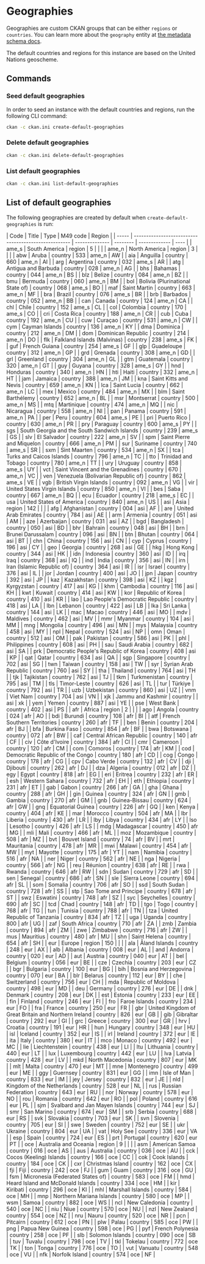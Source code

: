 # Geographies

Geographies are custom CKAN groups that can be either `regions` or `countries`. You can learn more about the `geography` entity at [the metadata schema docs](../metadata-schema#entities).

The default countries and regions for this instance are based on the United Nations geoscheme.

## Commands

### Seed default geographies

In order to seed an instance with the default countries and regions, run the following CLI command:

```bash
ckan -c ckan.ini create-default-geographies

```

### Delete default geographies

```bash
ckan -c ckan.ini delete-default-geographies

```

### List default geographies

```bash
ckan -c ckan.ini list-default-geographies

```

## List of default geographies

The following geographies are created by default when `create-default-geographies` is run:

| Code  | Title                                                | Type           | M49 code | Region        |
| ----- | ---------------------------------------------------- | -------------- | -------- | ------------- | ---- |
| ame_s | South America                                        | region         | 5        |               |      |
| ame_n | North America                                        | region         | 3        |               |      |
| abw   | Aruba                                                | country        | 533      | ame_n         | AW   |
| aia   | Anguilla                                             | country        | 660      | ame_n         | AI   |
| arg   | Argentina                                            | country        | 032      | ame_s         | AR   |
| atg   | Antigua and Barbuda                                  | country        | 028      | ame_n         | AG   |
| bhs   | Bahamas                                              | country        | 044      | ame_n         | BS   |
| blz   | Belize                                               | country        | 084      | ame_n         | BZ   |
| bmu   | Bermuda                                              | country        | 060      | ame_n         | BM   |
| bol   | Bolivia (Plurinational State of)                     | country        | 068      | ame_s         | BO   |
| maf   | Saint Martin                                         | country        | 663      | ame_n         | MF   |
| bra   | Brazil                                               | country        | 076      | ame_s         | BR   |
| brb   | Barbados                                             | country        | 052      | ame_n         | BB   |
| can   | Canada                                               | country        | 124      | ame_n         | CA   |
| chl   | Chile                                                | country        | 152      | ame_s         | CL   |
| col   | Colombia                                             | country        | 170      | ame_s         | CO   |
| cri   | Costa Rica                                           | country        | 188      | ame_n         | CR   |
| cub   | Cuba                                                 | country        | 192      | ame_n         | CU   |
| cuw   | Curaçao                                              | country        | 531      | ame_n         | CW   |
| cym   | Cayman Islands                                       | country        | 136      | ame_n         | KY   |
| dma   | Dominica                                             | country        | 212      | ame_n         | DM   |
| dom   | Dominican Republic                                   | country        | 214      | ame_n         | DO   |
| flk   | Falkland Islands (Malvinas)                          | country        | 238      | ame_s         | FK   |
| guf   | French Guiana                                        | country        | 254      | ame_s         | GF   |
| glp   | Guadeloupe                                           | country        | 312      | ame_n         | GP   |
| grd   | Grenada                                              | country        | 308      | ame_n         | GD   |
| grl   | Greenland                                            | country        | 304      | ame_n         | GL   |
| gtm   | Guatemala                                            | country        | 320      | ame_n         | GT   |
| guy   | Guyana                                               | country        | 328      | ame_s         | GY   |
| hnd   | Honduras                                             | country        | 340      | ame_n         | HN   |
| hti   | Haiti                                                | country        | 332      | ame_n         | HT   |
| jam   | Jamaica                                              | country        | 388      | ame_n         | JM   |
| kna   | Saint Kitts and Nevis                                | country        | 659      | ame_n         | KN   |
| lca   | Saint Lucia                                          | country        | 662      | ame_n         | LC   |
| mex   | Mexico                                               | country        | 484      | ame_n         | MX   |
| blm   | Saint Barthélemy                                     | country        | 652      | ame_n         | BL   |
| msr   | Montserrat                                           | country        | 500      | ame_n         | MS   |
| mtq   | Martinique                                           | country        | 474      | ame_n         | MQ   |
| nic   | Nicaragua                                            | country        | 558      | ame_n         | NI   |
| pan   | Panama                                               | country        | 591      | ame_n         | PA   |
| per   | Peru                                                 | country        | 604      | ame_s         | PE   |
| pri   | Puerto Rico                                          | country        | 630      | ame_n         | PR   |
| pry   | Paraguay                                             | country        | 600      | ame_s         | PY   |
| sgs   | South Georgia and the South Sandwich Islands         | country        | 239      | ame_s         | GS   |
| slv   | El Salvador                                          | country        | 222      | ame_n         | SV   |
| spm   | Saint Pierre and Miquelon                            | country        | 666      | ame_n         | PM   |
| sur   | Suriname                                             | country        | 740      | ame_s         | SR   |
| sxm   | Sint Maarten                                         | country        | 534      | ame_n         | SX   |
| tca   | Turks and Caicos Islands                             | country        | 796      | ame_n         | TC   |
| tto   | Trinidad and Tobago                                  | country        | 780      | ame_n         | TT   |
| ury   | Uruguay                                              | country        | 858      | ame_s         | UY   |
| vct   | Saint Vincent and the Grenadines                     | country        | 670      | ame_n         | VC   |
| ven   | Venezuela (Bolivarian Republic of)                   | country        | 862      | ame_s         | VE   |
| vgb   | British Virgin Islands                               | country        | 092      | ame_n         | VG   |
| vir   | United States Virgin Islands                         | country        | 850      | ame_n         | VI   |
| bes   | Saba                                                 | country        | 667      | ame_n         | BQ   |
| ecu   | Ecuador                                              | country        | 218      | ame_s         | EC   |
| usa   | United States of America                             | country        | 840      | ame_n         | US   |
| asi   | Asia                                                 | region         | 142      |               |      |
| afg   | Afghanistan                                          | country        | 004      | asi           | AF   |
| are   | United Arab Emirates                                 | country        | 784      | asi           | AE   |
| arm   | Armenia                                              | country        | 051      | asi           | AM   |
| aze   | Azerbaijan                                           | country        | 031      | asi           | AZ   |
| bgd   | Bangladesh                                           | country        | 050      | asi           | BD   |
| bhr   | Bahrain                                              | country        | 048      | asi           | BH   |
| brn   | Brunei Darussalam                                    | country        | 096      | asi           | BN   |
| btn   | Bhutan                                               | country        | 064      | asi           | BT   |
| chn   | China                                                | country        | 156      | asi           | CN   |
| cyp   | Cyprus                                               | country        | 196      | asi           | CY   |
| geo   | Georgia                                              | country        | 268      | asi           | GE   |
| hkg   | Hong Kong                                            | country        | 344      | asi           | HK   |
| idn   | Indonesia                                            | country        | 360      | asi           | ID   |
| irq   | Iraq                                                 | country        | 368      | asi           | IQ   |
| ind   | India                                                | country        | 356      | asi           | IN   |
| irn   | Iran (Islamic Republic of)                           | country        | 364      | asi           | IR   |
| isr   | Israel                                               | country        | 376      | asi           | IL   |
| jor   | Jordan                                               | country        | 400      | asi           | JO   |
| jpn   | Japan                                                | country        | 392      | asi           | JP   |
| kaz   | Kazakhstan                                           | country        | 398      | asi           | KZ   |
| kgz   | Kyrgyzstan                                           | country        | 417      | asi           | KG   |
| khm   | Cambodia                                             | country        | 116      | asi           | KH   |
| kwt   | Kuwait                                               | country        | 414      | asi           | KW   |
| kor   | Republic of Korea                                    | country        | 410      | asi           | KR   |
| lao   | Lao People's Democratic Republic                     | country        | 418      | asi           | LA   |
| lbn   | Lebanon                                              | country        | 422      | asi           | LB   |
| lka   | Sri Lanka                                            | country        | 144      | asi           | LK   |
| mac   | Macao                                                | country        | 446      | asi           | MO   |
| mdv   | Maldives                                             | country        | 462      | asi           | MV   |
| mmr   | Myanmar                                              | country        | 104      | asi           | MM   |
| mng   | Mongolia                                             | country        | 496      | asi           | MN   |
| mys   | Malaysia                                             | country        | 458      | asi           | MY   |
| npl   | Nepal                                                | country        | 524      | asi           | NP   |
| omn   | Oman                                                 | country        | 512      | asi           | OM   |
| pak   | Pakistan                                             | country        | 586      | asi           | PK   |
| phl   | Philippines                                          | country        | 608      | asi           | PH   |
| sau   | Saudi Arabia                                         | country        | 682      | asi           | SA   |
| prk   | Democratic People's Republic of Korea                | country        | 408      | asi           | KP   |
| qat   | Qatar                                                | country        | 634      | asi           | QA   |
| sgp   | Singapore                                            | country        | 702      | asi           | SG   |
| twn   | Taiwan                                               | country        | 158      | asi           | TW   |
| syr   | Syrian Arab Republic                                 | country        | 760      | asi           | SY   |
| tha   | Thailand                                             | country        | 764      | asi           | TH   |
| tjk   | Tajikistan                                           | country        | 762      | asi           | TJ   |
| tkm   | Turkmenistan                                         | country        | 795      | asi           | TM   |
| tls   | Timor-Leste                                          | country        | 626      | asi           | TL   |
| tur   | Türkiye                                              | country        | 792      | asi           | TR   |
| uzb   | Uzbekistan                                           | country        | 860      | asi           | UZ   |
| vnm   | Viet Nam                                             | country        | 704      | asi           | VN   |
| xjk   | Jammu and Kashmir                                    | country        |          | asi           | xk   |
| yem   | Yemen                                                | country        | 887      | asi           | YE   |
| pse   | West Bank                                            | country        | 402      | asi           | PS   |
| afr   | Africa                                               | region         | 2        |               |      |
| ago   | Angola                                               | country        | 024      | afr           | AO   |
| bdi   | Burundi                                              | country        | 108      | afr           | BI   |
| atf   | French Southern Territories                          | country        | 260      | afr           | TF   |
| ben   | Benin                                                | country        | 204      | afr           | BJ   |
| bfa   | Burkina Faso                                         | country        | 854      | afr           | BF   |
| bwa   | Botswana                                             | country        | 072      | afr           | BW   |
| caf   | Central African Republic                             | country        | 140      | afr           | CF   |
| civ   | Côte d'Ivoire                                        | country        | 384      | afr           | CI   |
| cmr   | Cameroon                                             | country        | 120      | afr           | CM   |
| com   | Comoros                                              | country        | 174      | afr           | KM   |
| cod   | Democratic Republic of the Congo                     | country        | 180      | afr           | CD   |
| cog   | Congo                                                | country        | 178      | afr           | CG   |
| cpv   | Cabo Verde                                           | country        | 132      | afr           | CV   |
| dji   | Djibouti                                             | country        | 262      | afr           | DJ   |
| dza   | Algeria                                              | country        | 012      | afr           | DZ   |
| egy   | Egypt                                                | country        | 818      | afr           | EG   |
| eri   | Eritrea                                              | country        | 232      | afr           | ER   |
| esh   | Western Sahara                                       | country        | 732      | afr           | EH   |
| eth   | Ethiopia                                             | country        | 231      | afr           | ET   |
| gab   | Gabon                                                | country        | 266      | afr           | GA   |
| gha   | Ghana                                                | country        | 288      | afr           | GH   |
| gin   | Guinea                                               | country        | 324      | afr           | GN   |
| gmb   | Gambia                                               | country        | 270      | afr           | GM   |
| gnb   | Guinea-Bissau                                        | country        | 624      | afr           | GW   |
| gnq   | Equatorial Guinea                                    | country        | 226      | afr           | GQ   |
| ken   | Kenya                                                | country        | 404      | afr           | KE   |
| mar   | Morocco                                              | country        | 504      | afr           | MA   |
| lbr   | Liberia                                              | country        | 430      | afr           | LR   |
| lby   | Libya                                                | country        | 434      | afr           | LY   |
| lso   | Lesotho                                              | country        | 426      | afr           | LS   |
| mdg   | Madagascar                                           | country        | 450      | afr           | MG   |
| mli   | Mali                                                 | country        | 466      | afr           | ML   |
| moz   | Mozambique                                           | country        | 508      | afr           | MZ   |
| bvt   | Bouvet Island                                        | country        | 74       | afr           | BV   |
| mrt   | Mauritania                                           | country        | 478      | afr           | MR   |
| mwi   | Malawi                                               | country        | 454      | afr           | MW   |
| myt   | Mayotte                                              | country        | 175      | afr           | YT   |
| nam   | Namibia                                              | country        | 516      | afr           | NA   |
| ner   | Niger                                                | country        | 562      | afr           | NE   |
| nga   | Nigeria                                              | country        | 566      | afr           | NG   |
| reu   | Réunion                                              | country        | 638      | afr           | RE   |
| rwa   | Rwanda                                               | country        | 646      | afr           | RW   |
| sdn   | Sudan                                                | country        | 729      | afr           | SD   |
| sen   | Senegal                                              | country        | 686      | afr           | SN   |
| sle   | Sierra Leone                                         | country        | 694      | afr           | SL   |
| som   | Somalia                                              | country        | 706      | afr           | SO   |
| ssd   | South Sudan                                          | country        | 728      | afr           | SS   |
| stp   | Sao Tome and Principe                                | country        | 678      | afr           | ST   |
| swz   | Eswatini                                             | country        | 748      | afr           | SZ   |
| syc   | Seychelles                                           | country        | 690      | afr           | SC   |
| tcd   | Chad                                                 | country        | 148      | afr           | TD   |
| tgo   | Togo                                                 | country        | 768      | afr           | TG   |
| tun   | Tunisia                                              | country        | 788      | afr           | TN   |
| tza   | United Republic of Tanzania                          | country        | 834      | afr           | TZ   |
| uga   | Uganda                                               | country        | 800      | afr           | UG   |
| zaf   | South Africa                                         | country        | 710      | afr           | ZA   |
| zmb   | Zambia                                               | country        | 894      | afr           | ZM   |
| zwe   | Zimbabwe                                             | country        | 716      | afr           | ZW   |
| mus   | Mauritius                                            | country        | 480      | afr           | MU   |
| shn   | Saint Helena                                         | country        | 654      | afr           | SH   |
| eur   | Europe                                               | region         | 150      |               |      |
| ala   | Åland Islands                                        | country        | 248      | eur           | AX   |
| alb   | Albania                                              | country        | 008      | eur           | AL   |
| and   | Andorra                                              | country        | 020      | eur           | AD   |
| aut   | Austria                                              | country        | 040      | eur           | AT   |
| bel   | Belgium                                              | country        | 056      | eur           | BE   |
| cze   | Czechia                                              | country        | 203      | eur           | CZ   |
| bgr   | Bulgaria                                             | country        | 100      | eur           | BG   |
| bih   | Bosnia and Herzegovina                               | country        | 070      | eur           | BA   |
| blr   | Belarus                                              | country        | 112      | eur           | BY   |
| che   | Switzerland                                          | country        | 756      | eur           | CH   |
| mda   | Republic of Moldova                                  | country        | 498      | eur           | MD   |
| deu   | Germany                                              | country        | 276      | eur           | DE   |
| dnk   | Denmark                                              | country        | 208      | eur           | DK   |
| est   | Estonia                                              | country        | 233      | eur           | EE   |
| fin   | Finland                                              | country        | 246      | eur           | FI   |
| fro   | Faroe Islands                                        | country        | 234      | eur           | FO   |
| fra   | France                                               | country        | 250      | eur           | FR   |
| gbr   | United Kingdom of Great Britain and Northern Ireland | country        | 826      | eur           | GB   |
| gib   | Gibraltar                                            | country        | 292      | eur           | GI   |
| grc   | Greece                                               | country        | 300      | eur           | GR   |
| hrv   | Croatia                                              | country        | 191      | eur           | HR   |
| hun   | Hungary                                              | country        | 348      | eur           | HU   |
| isl   | Iceland                                              | country        | 352      | eur           | IS   |
| irl   | Ireland                                              | country        | 372      | eur           | IE   |
| ita   | Italy                                                | country        | 380      | eur           | IT   |
| mco   | Monaco                                               | country        | 492      | eur           | MC   |
| lie   | Liechtenstein                                        | country        | 438      | eur           | LI   |
| ltu   | Lithuania                                            | country        | 440      | eur           | LT   |
| lux   | Luxembourg                                           | country        | 442      | eur           | LU   |
| lva   | Latvia                                               | country        | 428      | eur           | LV   |
| mkd   | North Macedonia                                      | country        | 807      | eur           | MK   |
| mlt   | Malta                                                | country        | 470      | eur           | MT   |
| mne   | Montenegro                                           | country        | 499      | eur           | ME   |
| ggy   | Guernsey                                             | country        | 831      | eur           | GG   |
| imn   | Isle of Man                                          | country        | 833      | eur           | IM   |
| jey   | Jersey                                               | country        | 832      | eur           | JE   |
| nld   | Kingdom of the Netherlands                           | country        | 528      | eur           | NL   |
| rus   | Russian Federation                                   | country        | 643      | eur           | RU   |
| nor   | Norway                                               | country        | 578      | eur           | NO   |
| rou   | Romania                                              | country        | 642      | eur           | RO   |
| pol   | Poland                                               | country        | 616      | eur           | PL   |
| sjm   | Svalbard and Jan Mayen Islands                       | country        | 744      | eur           | SJ   |
| smr   | San Marino                                           | country        | 674      | eur           | SM   |
| srb   | Serbia                                               | country        | 688      | eur           | RS   |
| svk   | Slovakia                                             | country        | 703      | eur           | SK   |
| svn   | Slovenia                                             | country        | 705      | eur           | SI   |
| swe   | Sweden                                               | country        | 752      | eur           | SE   |
| ukr   | Ukraine                                              | country        | 804      | eur           | UA   |
| vat   | Holy See                                             | country        | 336      | eur           | VA   |
| esp   | Spain                                                | country        | 724      | eur           | ES   |
| prt   | Portugal                                             | country        | 620      | eur           | PT   |
| oce   | Australia and Oceania                                | region         | 9        |               |      |
| asm   | American Samoa                                       | country        | 016      | oce           | AS   |
| aus   | Australia                                            | country        | 036      | oce           | AU   |
| cck   | Cocos (Keeling) Islands                              | country        | 166      | oce           | CC   |
| cok   | Cook Islands                                         | country        | 184      | oce           | CK   |
| cxr   | Christmas Island                                     | country        | 162      | oce           | CX   |
| fji   | Fiji                                                 | country        | 242      | oce           | FJ   |
| gum   | Guam                                                 | country        | 316      | oce           | GU   |
| fsm   | Micronesia (Federated States of)                     | country        | 583      | oce           | FM   |
| hmd   | Heard Island and McDonald Islands                    | country        | 334      | oce           | HM   |
| kir   | Kiribati                                             | country        | 296      | oce           | KI   |
| mhl   | Marshall Islands                                     | country        | 584      | oce           | MH   |
| mnp   | Northern Mariana Islands                             | country        | 580      | oce           | MP   |
| wsm   | Samoa                                                | country        | 882      | oce           | WS   |
| ncl   | New Caledonia                                        | country        | 540      | oce           | NC   |
| niu   | Niue                                                 | country        | 570      | oce           | NU   |
| nzl   | New Zealand                                          | country        | 554      | oce           | NZ   |
| nru   | Nauru                                                | country        | 520      | oce           | NR   |
| pcn   | Pitcairn                                             | country        | 612      | oce           | PN   |
| plw   | Palau                                                | country        | 585      | oce           | PW   |
| png   | Papua New Guinea                                     | country        | 598      | oce           | PG   |
| pyf   | French Polynesia                                     | country        | 258      | oce           | PF   |
| slb   | Solomon Islands                                      | country        | 090      | oce           | SB   |
| tuv   | Tuvalu                                               | country        | 798      | oce           | TV   |
| tkl   | Tokelau                                              | country        | 772      | oce           | TK   |
| ton   | Tonga                                                | country        | 776      | oce           | TO   |
| vut   | Vanuatu                                              | country        | 548      | oce           | VU   |
| nfk   | Norfolk Island                                       | country        | 574      | oce           | NF   |
